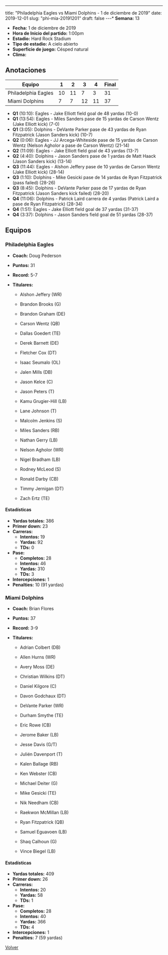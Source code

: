 ---
title: "Philadelphia Eagles vs Miami Dolphins - 1 de diciembre de 2019"
date: 2019-12-01
slug: "phi-mia-20191201"
draft: false
---* **Semana:** 13
* **Fecha:** 1 de diciembre de 2019
* **Hora de Inicio del partido:** 1:00pm
* **Estadio:** Hard Rock Stadium
* **Tipo de estadio:** A cielo abierto
* **Superficie de juego:** Césped natural
* **Clima:** 




## Anotaciones
| Equipo | 1 | 2 | 3 | 4 | Final |
|--------|---|---|---|---|-------|
| Philadelphia Eagles  | 10 | 11 | 7 | 3  | 31 |
| Miami Dolphins  | 7 | 7 | 12 | 11  | 37 |
* **Q1** (10:10): Eagles - Jake Elliott field goal de 48 yardas (10-0)
* **Q1** (13:54): Eagles - Miles Sanders pase de 15 yardas de Carson Wentz (Jake Elliott kick) (7-0)
* **Q1** (3:05): Dolphins - DeVante Parker pase de 43 yardas de Ryan Fitzpatrick (Jason Sanders kick) (10-7)
* **Q2** (0:06): Eagles - JJ Arcega-Whiteside pase de 15 yardas de Carson Wentz (Nelson Agholor a pase de Carson Wentz) (21-14)
* **Q2** (11:09): Eagles - Jake Elliott field goal de 43 yardas (13-7)
* **Q2** (4:40): Dolphins - Jason Sanders pase de 1 yardas de Matt Haack (Jason Sanders kick) (13-14)
* **Q3** (11:44): Eagles - Alshon Jeffery pase de 10 yardas de Carson Wentz (Jake Elliott kick) (28-14)
* **Q3** (1:10): Dolphins - Mike Gesicki pase de 14 yardas de Ryan Fitzpatrick (pass failed) (28-26)
* **Q3** (8:45): Dolphins - DeVante Parker pase de 17 yardas de Ryan Fitzpatrick (Jason Sanders kick failed) (28-20)
* **Q4** (11:06): Dolphins - Patrick Laird carrera de 4 yardas (Patrick Laird a pase de Ryan Fitzpatrick) (28-34)
* **Q4** (1:51): Eagles - Jake Elliott field goal de 37 yardas (31-37)
* **Q4** (3:37): Dolphins - Jason Sanders field goal de 51 yardas (28-37)


## Equipos


### Philadelphia Eagles
* **Coach:** Doug Pederson
* **Puntos:** 31
* **Record:** 5-7
* **Titulares:** 

  * Alshon Jeffery (WR) 

  * Brandon Brooks (G) 

  * Brandon Graham (DE) 

  * Carson Wentz (QB) 

  * Dallas Goedert (TE) 

  * Derek Barnett (DE) 

  * Fletcher Cox (DT) 

  * Isaac Seumalo (OL) 

  * Jalen Mills (DB) 

  * Jason Kelce (C) 

  * Jason Peters (T) 

  * Kamu Grugier-Hill (LB) 

  * Lane Johnson (T) 

  * Malcolm Jenkins (S) 

  * Miles Sanders (RB) 

  * Nathan Gerry (LB) 

  * Nelson Agholor (WR) 

  * Nigel Bradham (LB) 

  * Rodney McLeod (S) 

  * Ronald Darby (CB) 

  * Timmy Jernigan (DT) 

  * Zach Ertz (TE) 

#### Estadísticas
* **Yardas totales:** 386
* **Primer down:** 23
* **Carreras:**
  * **Intentos:** 19
  * **Yardas:** 92
  * **TDs:** 0
* **Pase:**
  * **Completos:** 28
  * **Intentos:** 46
  * **Yardas:** 310
  * **TDs:** 3
* **Intercepciones:** 1
* **Penalties:** 10 (91 yardas)

### Miami Dolphins
* **Coach:** Brian Flores
* **Puntos:** 37
* **Record:** 3-9
* **Titulares:** 

  * Adrian Colbert (DB) 

  * Allen Hurns (WR) 

  * Avery Moss (DE) 

  * Christian Wilkins (DT) 

  * Daniel Kilgore (C) 

  * Davon Godchaux (DT) 

  * DeVante Parker (WR) 

  * Durham Smythe (TE) 

  * Eric Rowe (CB) 

  * Jerome Baker (LB) 

  * Jesse Davis (G/T) 

  * Julién Davenport (T) 

  * Kalen Ballage (RB) 

  * Ken Webster (CB) 

  * Michael Deiter (G) 

  * Mike Gesicki (TE) 

  * Nik Needham (CB) 

  * Raekwon McMillan (LB) 

  * Ryan Fitzpatrick (QB) 

  * Samuel Eguavoen (LB) 

  * Shaq Calhoun (G) 

  * Vince Biegel (LB) 

#### Estadísticas
* **Yardas totales:** 409
* **Primer down:** 26
* **Carreras:**
  * **Intentos:** 20
  * **Yardas:** 58
  * **TDs:** 1
* **Pase:**
  * **Completos:** 28
  * **Intentos:** 40
  * **Yardas:** 366
  * **TDs:** 4
* **Intercepciones:** 1
* **Penalties:** 7 (59 yardas)


[Volver](/historia/2019)

